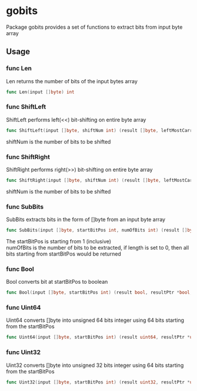 # gobits
Package gobits provides a set of functions to extract bits from input byte array

## Usage

### func Len

Len returns the number of bits of the input bytes array
```go
func Len(input []byte) int
```

### func ShiftLeft

ShiftLeft performs left(<<) bit-shifting on entire byte array
```go
func ShiftLeft(input []byte, shiftNum int) (result []byte, leftMostCarryFlag bool)
```
shiftNum is the number of bits to be shifted

### func ShiftRight

ShiftRight performs right(>>) bit-shifting on entire byte array
```go
func ShiftRight(input []byte, shiftNum int) (result []byte, leftMostCarryFlag bool)
```
shiftNum is the number of bits to be shifted

### func SubBits

SubBits extracts bits in the form of []byte from an input byte array
```go
func SubBits(input []byte, startBitPos int, numOfBits int) (result []byte, resultPtr *[]byte, err error)
```
The startBitPos is starting from 1 (inclusive)<br />
numOfBits is the number of bits to be extracted, if length is set to 0, then all bits starting from startBitPos would be returned

### func Bool

Bool converts bit at startBitPos to boolean
```go
func Bool(input []byte, startBitPos int) (result bool, resultPtr *bool, err error)
```

### func Uint64

Uint64 converts []byte into unsigned 64 bits integer using 64 bits starting from the startBitPos
```go
func Uint64(input []byte, startBitPos int) (result uint64, resultPtr *uint64, err error)
```

### func Uint32

Uint32 converts []byte into unsigned 32 bits integer using 64 bits starting from the startBitPos
```go
func Uint32(input []byte, startBitPos int) (result uint32, resultPtr *uint32, err error)
```



